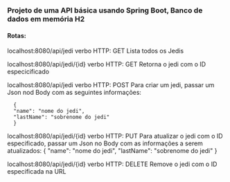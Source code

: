 ### Projeto de uma API básica usando Spring Boot, Banco de dados em memória H2
#### Rotas:
localhost:8080/api/jedi
verbo HTTP: GET
Lista todos os Jedis

localhost:8080/api/jedi/{id}
verbo HTTP: GET
Retorna o jedi com o ID especicificado

localhost:8080/api/jedi
verbo HTTP: POST
Para criar um jedi, passar um Json nod Body com as seguintes informações:
```
  {
  "name": "nome do jedi",
  "lastName": "sobrenome do jedi"
  }
 ```

localhost:8080/api/jedi/{id}
verbo HTTP: PUT
Para atualizar o jedi com o ID especificado, passar um Json no Body com as informações a serem atualizados:
  {
  "name": "nome do jedi",
  "lastName": "sobrenome do jedi"
  }

localhost:8080/api/jedi/{id}
verbo HTTP: DELETE
Remove o jedi com o ID especificada na URL





